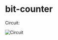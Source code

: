 ﻿# bit-counter

 Circuit:
 
![Circuit](https://github.com/user-attachments/assets/2a59c0d2-c479-42dc-b0b0-212cf10e787a)
